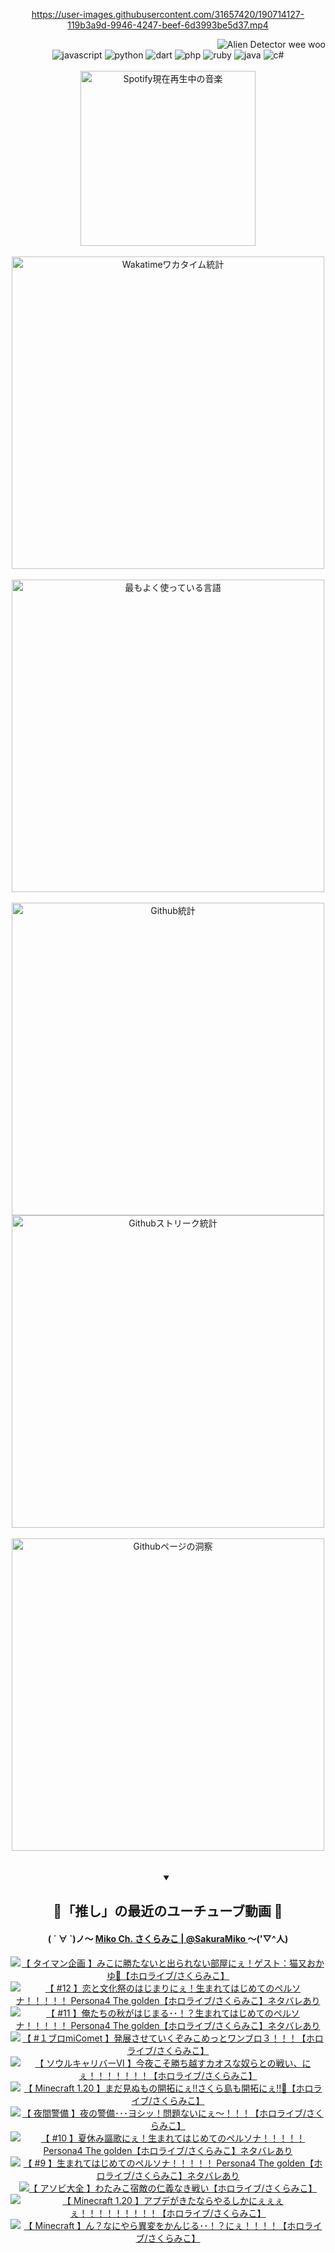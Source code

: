 <!-- START: HERO IMAGE GIF ////////// ////////// ////////// -->
<!-- <img src="@/../assets/img/gaming/ghost-of-tsushima.gif" width="100%"  alt="nellyXinwei's Hero Gif Image"/> -->
<!-- END: HERO IMAGE GIF ////////// ////////// ////////// -->

<div align="center" >  
  
<!-- START:ワンピース 第1015話「ルフィはRED ROCを使う」 -->
<https://user-images.githubusercontent.com/31657420/190714127-119b3a9d-9946-4247-beef-6d3993be5d37.mp4>
<!-- END:ワンピース 第1015話「ルフィはRED ROCを使う」 -->

<!-- START:VISITOR COUNTER -->
<div width="100%" align="right">
<img src="https://komarev.com/ghpvc/?username=nellyXinwei&label=🛸&color=grey&style=for-the-badge&labelcolor=ffffff" alt="Alien Detector wee woo"/>
</div>
<!-- END:VISITOR COUNTER -->

<!-- START: PROGRAMMING LANGUAGES -->
<!-- 色彩 Color Scheme:
#961E3A, #8A0D42, #5A0640, #4F265E, #2B355A, #3E759B, #CC4246,
#BB2649, #AD1052, #700750, #633075, #364270, #4E92C2, #FF5357
Sauce: https://www.webcreatorbox.com/inspiration/pantone-2023
-->

<img src="https://img.shields.io/badge/javascript%20-%23BB2649.svg?&style=for-the-badge&logo=javascript&logoColor=white&labelColor=961E3A" alt="javascript"/>
<img src="https://img.shields.io/badge/python%20-%23AD1052.svg?&style=for-the-badge&logo=python&logoColor=white&labelColor=8A0D42" alt="python" />
<img src="https://img.shields.io/badge/dart%20-%23700750.svg?&style=for-the-badge&logo=dart&logoColor=white&labelColor=5A0640" alt="dart"/>
<img src="https://img.shields.io/badge/php%20-%23633075.svg?&style=for-the-badge&logo=php&logoColor=white&labelColor=4F265E" alt="php"/>
<img src="https://img.shields.io/badge/ruby%20-%23364270.svg?&style=for-the-badge&logo=ruby&logoColor=white&labelColor=2B355A" alt="ruby"/>
<img src="https://img.shields.io/badge/java%20-%234E92C2.svg?&style=for-the-badge&logo=openjdk&logoColor=white&labelColor=3E759B" alt="java"/>
<img src="https://img.shields.io/badge/c%23-%23FF5357.svg?style=for-the-badge&logo=c-sharp&logoColor=white&labelColor=CC4246" alt="c#"/>  
<!-- END: PROGRAMMING LANGUAGES -->

<br>
<br>

<!-- START: MUSIC STATUS -->
  <!-- <a href="https://newojima-gsrs-20220114.vercel.app/api/now-playing?open">
    <img src="https://newojima-gsrs-20220114.vercel.app/api/now-playing" alt="Spotify現在再生中の音楽">
  </a> -->
  <img src="https://newojima-grss-20230114.vercel.app/api/spotify?border_color=transparent" alt="Spotify現在再生中の音楽" width="280px">
<!-- END: MUSIC STATUS -->

<br>
<br>

<!-- START: GITHUB STATUS -->
<!-- 色彩 Color Scheme:  #BB2649, #AD1052, #700750, #633075 -->
<img align="center" src="https://newojima-grs-20230109.vercel.app/api/wakatime?username=newojima&layout=compact&langs_count=10&locale=ja&hide_title=false&title_color=fff&hide_border=true&text_color=fff&bg_color=BB2649,BB2649,633075,633075&hide=other,css,html,bash,xml,git%20config,makefile,properties,yaml,markdown,text,json,jsx" alt="Wakatimeワカタイム統計" width="500px"/>

<br>
<br>

<!-- 色彩 Color Scheme:  #633075, #364270, #4E92C2 -->
  <img align="center" src="https://newojima-grs-20230109.vercel.app/api/top-langs?username=newojima&layout=compact&text_color=fff&icon_color=fff&hide_border=true&&locale=ja&hide_title=false&title_color=fff&include_all_commits=true&card_width=445&langs_count=11&hide=c%23,powershell,shaderlab,hlsl,makefile,jupyter%20notebook,python,html,css,shell,batchfile,less,liquid,hack,scss&bg_color=4F265E,633075,4E92C2" alt="最もよく使っている言語" width="500px"/>

<br>
<br>

<!-- 色彩 Color Scheme:  #4E92C2, #FF5357 -->
  <img align="center" src="https://newojima-grs-20230109.vercel.app/api?username=newojima&rank_icon=github&show_icons=true&&locale=ja&title_color=fff&text_color=fff&icon_color=fff&hide_border=true&hide_title=false&count_private=true&include_all_commits=true&card_width=495&disable_animations=true&bg_color=4E92C2,4E92C2,FF5357" alt="Github統計" width="500px"/>

<br>

<img align="center" src="https://streak-stats.demolab.com?user=newojima&theme=dark&hide_border=true&locale=ja&ring=BB2649&stroke=222222&background=151515&sideLabels=BB2649&currStreakLabel=ffffff&border=BB2649&fire=FF5357&currStreakNum=ffffff&sideNums=FF5357&dates=ffffff" alt="Githubストリーク統計" width="500px"/>

<br>
<br>

  <img align="center" width="500px" src="@/../assets/img/page-insights.svg" alt="Githubページの洞察"/>
  
</div>
<!-- END: GITHUB STATUS -->

<br>
<br>

<div align="center">
<details open>
  <summary>

  </summary>

  <h2 align="center">🌸「推し」の最近のユーチューブ動画 🌸</h2>
  <h4>
  ( ´ ∀ `)ノ～ 
  <a href="https://www.youtube.com/@SakuraMiko">Miko Ch. さくらみこ | @SakuraMiko
  </a>
   ～('▽^人)
  </h4>

  <!-- BEGIN YOUTUBE-CARDS -->
<a href="https://www.youtube.com/watch?v=cnV04aXJqB0"><img src="https://ytcards.demolab.com/?id=cnV04aXJqB0&title=%E3%80%90+%E3%82%BF%E3%82%A4%E3%83%9E%E3%83%B3%E4%BC%81%E7%94%BB+%E3%80%91%E3%81%BF%E3%81%93%E3%81%AB%E5%8B%9D%E3%81%9F%E3%81%AA%E3%81%84%E3%81%A8%E5%87%BA%E3%82%89%E3%82%8C%E3%81%AA%E3%81%84%E9%83%A8%E5%B1%8B%E3%81%AB%E3%81%87%EF%BC%81%E3%82%B2%E3%82%B9%E3%83%88%EF%BC%9A%E7%8C%AB%E5%8F%88%E3%81%8A%E3%81%8B%E3%82%86%F0%9F%8D%99%E3%80%90%E3%83%9B%E3%83%AD%E3%83%A9%E3%82%A4%E3%83%96%2F%E3%81%95%E3%81%8F%E3%82%89%E3%81%BF%E3%81%93%E3%80%91&lang=ja&timestamp=1687698502&background_color=%230d1117&title_color=%23ffffff&stats_color=%23dedede&width=187&duration=3653" alt="【 タイマン企画 】みこに勝たないと出られない部屋にぇ！ゲスト：猫又おかゆ🍙【ホロライブ/さくらみこ】" title="【 タイマン企画 】みこに勝たないと出られない部屋にぇ！ゲスト：猫又おかゆ🍙【ホロライブ/さくらみこ】"></a>
<a href="https://www.youtube.com/watch?v=YTPPvgqY9Rw"><img src="https://ytcards.demolab.com/?id=YTPPvgqY9Rw&title=%E3%80%90+%2312+%E3%80%91%E6%81%8B%E3%81%A8%E6%96%87%E5%8C%96%E7%A5%AD%E3%81%AE%E3%81%AF%E3%81%98%E3%81%BE%E3%82%8A%E3%81%AB%E3%81%87%EF%BC%81%E7%94%9F%E3%81%BE%E3%82%8C%E3%81%A6%E3%81%AF%E3%81%98%E3%82%81%E3%81%A6%E3%81%AE%E3%83%9A%E3%83%AB%E3%82%BD%E3%83%8A%EF%BC%81%EF%BC%81%EF%BC%81%EF%BC%81%EF%BC%81+Persona4+The+golden%E3%80%90%E3%83%9B%E3%83%AD%E3%83%A9%E3%82%A4%E3%83%96%2F%E3%81%95%E3%81%8F%E3%82%89%E3%81%BF%E3%81%93%E3%80%91%E3%83%8D%E3%82%BF%E3%83%90%E3%83%AC%E3%81%82%E3%82%8A&lang=ja&timestamp=1687682633&background_color=%230d1117&title_color=%23ffffff&stats_color=%23dedede&width=187&duration=16065" alt="【 #12 】恋と文化祭のはじまりにぇ！生まれてはじめてのペルソナ！！！！！ Persona4 The golden【ホロライブ/さくらみこ】ネタバレあり" title="【 #12 】恋と文化祭のはじまりにぇ！生まれてはじめてのペルソナ！！！！！ Persona4 The golden【ホロライブ/さくらみこ】ネタバレあり"></a>
<a href="https://www.youtube.com/watch?v=G6EaSuWDtJk"><img src="https://ytcards.demolab.com/?id=G6EaSuWDtJk&title=%E3%80%90+%2311+%E3%80%91%E4%BF%BA%E3%81%9F%E3%81%A1%E3%81%AE%E7%A7%8B%E3%81%8C%E3%81%AF%E3%81%98%E3%81%BE%E3%82%8B%EF%BD%A5%EF%BD%A5%EF%BC%81%EF%BC%9F%E7%94%9F%E3%81%BE%E3%82%8C%E3%81%A6%E3%81%AF%E3%81%98%E3%82%81%E3%81%A6%E3%81%AE%E3%83%9A%E3%83%AB%E3%82%BD%E3%83%8A%EF%BC%81%EF%BC%81%EF%BC%81%EF%BC%81%EF%BC%81+Persona4+The+golden%E3%80%90%E3%83%9B%E3%83%AD%E3%83%A9%E3%82%A4%E3%83%96%2F%E3%81%95%E3%81%8F%E3%82%89%E3%81%BF%E3%81%93%E3%80%91%E3%83%8D%E3%82%BF%E3%83%90%E3%83%AC%E3%81%82%E3%82%8A&lang=ja&timestamp=1687599617&background_color=%230d1117&title_color=%23ffffff&stats_color=%23dedede&width=187&duration=19246" alt="【 #11 】俺たちの秋がはじまる･･！？生まれてはじめてのペルソナ！！！！！ Persona4 The golden【ホロライブ/さくらみこ】ネタバレあり" title="【 #11 】俺たちの秋がはじまる･･！？生まれてはじめてのペルソナ！！！！！ Persona4 The golden【ホロライブ/さくらみこ】ネタバレあり"></a>
<a href="https://www.youtube.com/watch?v=7OCcgg0sYjY"><img src="https://ytcards.demolab.com/?id=7OCcgg0sYjY&title=%E3%80%90+%23%EF%BC%91%E3%83%96%E3%83%ADmiComet+%E3%80%91%E7%99%BA%E5%B1%95%E3%81%95%E3%81%9B%E3%81%A6%E3%81%84%E3%81%8F%E3%81%9E%E3%81%BF%E3%81%93%E3%82%81%E3%81%A3%E3%81%A8%E3%83%AF%E3%83%B3%E3%83%96%E3%83%AD%EF%BC%93%EF%BC%81%EF%BC%81%EF%BC%81%E3%80%90%E3%83%9B%E3%83%AD%E3%83%A9%E3%82%A4%E3%83%96%2F%E3%81%95%E3%81%8F%E3%82%89%E3%81%BF%E3%81%93%E3%80%91&lang=ja&timestamp=1687448845&background_color=%230d1117&title_color=%23ffffff&stats_color=%23dedede&width=187&duration=12821" alt="【 #１ブロmiComet 】発展させていくぞみこめっとワンブロ３！！！【ホロライブ/さくらみこ】" title="【 #１ブロmiComet 】発展させていくぞみこめっとワンブロ３！！！【ホロライブ/さくらみこ】"></a>
<a href="https://www.youtube.com/watch?v=G_ulCc3zizw"><img src="https://ytcards.demolab.com/?id=G_ulCc3zizw&title=%E3%80%90++%E3%82%BD%E3%82%A6%E3%83%AB%E3%82%AD%E3%83%A3%E3%83%AA%E3%83%90%E3%83%BC%E2%85%A5+%E3%80%91%E4%BB%8A%E5%A4%9C%E3%81%93%E3%81%9D%E5%8B%9D%E3%81%A1%E8%B6%8A%E3%81%99%E3%82%AB%E3%82%AA%E3%82%B9%E3%81%AA%E5%A5%B4%E3%82%89%E3%81%A8%E3%81%AE%E6%88%A6%E3%81%84%E3%80%81%E3%81%AB%E3%81%87%EF%BC%81%EF%BC%81%EF%BC%81%EF%BC%81%EF%BC%81%EF%BC%81%EF%BC%81%E3%80%90%E3%83%9B%E3%83%AD%E3%83%A9%E3%82%A4%E3%83%96%2F%E3%81%95%E3%81%8F%E3%82%89%E3%81%BF%E3%81%93%E3%80%91&lang=ja&timestamp=1687359096&background_color=%230d1117&title_color=%23ffffff&stats_color=%23dedede&width=187&duration=9601" alt="【  ソウルキャリバーⅥ 】今夜こそ勝ち越すカオスな奴らとの戦い、にぇ！！！！！！！【ホロライブ/さくらみこ】" title="【  ソウルキャリバーⅥ 】今夜こそ勝ち越すカオスな奴らとの戦い、にぇ！！！！！！！【ホロライブ/さくらみこ】"></a>
<a href="https://www.youtube.com/watch?v=AGE72oBfo0k"><img src="https://ytcards.demolab.com/?id=AGE72oBfo0k&title=%E3%80%90+Minecraft+1.20+%E3%80%91%E3%81%BE%E3%81%A0%E8%A6%8B%E3%81%AC%E3%82%82%E3%81%AE%E9%96%8B%E6%8B%93%E3%81%AB%E3%81%87%E2%80%BC%E3%81%95%E3%81%8F%E3%82%89%E5%B3%B6%E3%82%82%E9%96%8B%E6%8B%93%E3%81%AB%E3%81%87%E2%80%BC%F0%9F%8C%B8%E3%80%90%E3%83%9B%E3%83%AD%E3%83%A9%E3%82%A4%E3%83%96%2F%E3%81%95%E3%81%8F%E3%82%89%E3%81%BF%E3%81%93%E3%80%91&lang=ja&timestamp=1687189494&background_color=%230d1117&title_color=%23ffffff&stats_color=%23dedede&width=187&duration=12181" alt="【 Minecraft 1.20 】まだ見ぬもの開拓にぇ‼さくら島も開拓にぇ‼🌸【ホロライブ/さくらみこ】" title="【 Minecraft 1.20 】まだ見ぬもの開拓にぇ‼さくら島も開拓にぇ‼🌸【ホロライブ/さくらみこ】"></a>
<a href="https://www.youtube.com/watch?v=pXDnCIBY1z4"><img src="https://ytcards.demolab.com/?id=pXDnCIBY1z4&title=%E3%80%90+%E5%A4%9C%E9%96%93%E8%AD%A6%E5%82%99+%E3%80%91%E5%A4%9C%E3%81%AE%E8%AD%A6%E5%82%99%EF%BD%A5%EF%BD%A5%EF%BD%A5%E3%83%A8%E3%82%B7%E3%83%83%EF%BC%81%E5%95%8F%E9%A1%8C%E3%81%AA%E3%81%84%E3%81%AB%E3%81%87%EF%BD%9E%EF%BC%81%EF%BC%81%EF%BC%81%E3%80%90%E3%83%9B%E3%83%AD%E3%83%A9%E3%82%A4%E3%83%96%2F%E3%81%95%E3%81%8F%E3%82%89%E3%81%BF%E3%81%93%E3%80%91&lang=ja&timestamp=1687089029&background_color=%230d1117&title_color=%23ffffff&stats_color=%23dedede&width=187&duration=6191" alt="【 夜間警備 】夜の警備･･･ヨシッ！問題ないにぇ～！！！【ホロライブ/さくらみこ】" title="【 夜間警備 】夜の警備･･･ヨシッ！問題ないにぇ～！！！【ホロライブ/さくらみこ】"></a>
<a href="https://www.youtube.com/watch?v=HL5WsJBsp4o"><img src="https://ytcards.demolab.com/?id=HL5WsJBsp4o&title=%E3%80%90+%2310+%E3%80%91%E5%A4%8F%E4%BC%91%E3%81%BF%E8%AC%B3%E6%AD%8C%E3%81%AB%E3%81%87%EF%BC%81%E7%94%9F%E3%81%BE%E3%82%8C%E3%81%A6%E3%81%AF%E3%81%98%E3%82%81%E3%81%A6%E3%81%AE%E3%83%9A%E3%83%AB%E3%82%BD%E3%83%8A%EF%BC%81%EF%BC%81%EF%BC%81%EF%BC%81%EF%BC%81+Persona4+The+golden%E3%80%90%E3%83%9B%E3%83%AD%E3%83%A9%E3%82%A4%E3%83%96%2F%E3%81%95%E3%81%8F%E3%82%89%E3%81%BF%E3%81%93%E3%80%91%E3%83%8D%E3%82%BF%E3%83%90%E3%83%AC%E3%81%82%E3%82%8A&lang=ja&timestamp=1687080364&background_color=%230d1117&title_color=%23ffffff&stats_color=%23dedede&width=187&duration=18361" alt="【 #10 】夏休み謳歌にぇ！生まれてはじめてのペルソナ！！！！！ Persona4 The golden【ホロライブ/さくらみこ】ネタバレあり" title="【 #10 】夏休み謳歌にぇ！生まれてはじめてのペルソナ！！！！！ Persona4 The golden【ホロライブ/さくらみこ】ネタバレあり"></a>
<a href="https://www.youtube.com/watch?v=55veYE9tT_o"><img src="https://ytcards.demolab.com/?id=55veYE9tT_o&title=%E3%80%90+%239+%E3%80%91%E7%94%9F%E3%81%BE%E3%82%8C%E3%81%A6%E3%81%AF%E3%81%98%E3%82%81%E3%81%A6%E3%81%AE%E3%83%9A%E3%83%AB%E3%82%BD%E3%83%8A%EF%BC%81%EF%BC%81%EF%BC%81%EF%BC%81%EF%BC%81+Persona4+The+golden%E3%80%90%E3%83%9B%E3%83%AD%E3%83%A9%E3%82%A4%E3%83%96%2F%E3%81%95%E3%81%8F%E3%82%89%E3%81%BF%E3%81%93%E3%80%91%E3%83%8D%E3%82%BF%E3%83%90%E3%83%AC%E3%81%82%E3%82%8A&lang=ja&timestamp=1686990673&background_color=%230d1117&title_color=%23ffffff&stats_color=%23dedede&width=187&duration=14101" alt="【 #9 】生まれてはじめてのペルソナ！！！！！ Persona4 The golden【ホロライブ/さくらみこ】ネタバレあり" title="【 #9 】生まれてはじめてのペルソナ！！！！！ Persona4 The golden【ホロライブ/さくらみこ】ネタバレあり"></a>
<a href="https://www.youtube.com/watch?v=deNrJrODaFs"><img src="https://ytcards.demolab.com/?id=deNrJrODaFs&title=%E3%80%90+%E3%82%A2%E3%82%BD%E3%83%93%E5%A4%A7%E5%85%A8+%E3%80%91%E3%82%8F%E3%81%9F%E3%81%BF%E3%81%93%E5%AE%BF%E6%95%B5%E3%81%AE%E4%BB%81%E7%BE%A9%E3%81%AA%E3%81%8D%E6%88%A6%E3%81%84%E3%80%90%E3%83%9B%E3%83%AD%E3%83%A9%E3%82%A4%E3%83%96%2F%E3%81%95%E3%81%8F%E3%82%89%E3%81%BF%E3%81%93%E3%80%91&lang=ja&timestamp=1686920864&background_color=%230d1117&title_color=%23ffffff&stats_color=%23dedede&width=187&duration=3655" alt="【 アソビ大全 】わたみこ宿敵の仁義なき戦い【ホロライブ/さくらみこ】" title="【 アソビ大全 】わたみこ宿敵の仁義なき戦い【ホロライブ/さくらみこ】"></a>
<a href="https://www.youtube.com/watch?v=d0_CCflpgVU"><img src="https://ytcards.demolab.com/?id=d0_CCflpgVU&title=%E3%80%90+Minecraft++1.20+%E3%80%91%E3%82%A2%E3%83%97%E3%83%87%E3%81%8C%E3%81%8D%E3%81%9F%E3%81%AA%E3%82%89%E3%82%84%E3%82%8B%E3%81%97%E3%81%8B%E3%81%AB%E3%81%87%E3%81%87%E3%81%87%E3%81%87%EF%BC%81%EF%BC%81%EF%BC%81%EF%BC%81%EF%BC%81%EF%BC%81%EF%BC%81%EF%BC%81%EF%BC%81%E3%80%90%E3%83%9B%E3%83%AD%E3%83%A9%E3%82%A4%E3%83%96%2F%E3%81%95%E3%81%8F%E3%82%89%E3%81%BF%E3%81%93%E3%80%91&lang=ja&timestamp=1686847083&background_color=%230d1117&title_color=%23ffffff&stats_color=%23dedede&width=187&duration=15623" alt="【 Minecraft  1.20 】アプデがきたならやるしかにぇぇぇぇ！！！！！！！！！【ホロライブ/さくらみこ】" title="【 Minecraft  1.20 】アプデがきたならやるしかにぇぇぇぇ！！！！！！！！！【ホロライブ/さくらみこ】"></a>
<a href="https://www.youtube.com/watch?v=f4QiBpKUoAk"><img src="https://ytcards.demolab.com/?id=f4QiBpKUoAk&title=%E3%80%90++Minecraft++%E3%80%91%E3%82%93%EF%BC%9F%E3%81%AA%E3%81%AB%E3%82%84%E3%82%89%E7%95%B0%E5%A4%89%E3%82%92%E3%81%8B%E3%82%93%E3%81%98%E3%82%8B%EF%BD%A5%EF%BD%A5%EF%BC%81%EF%BC%9F%E3%81%AB%E3%81%87%EF%BC%81%EF%BC%81%EF%BC%81%EF%BC%81%E3%80%90%E3%83%9B%E3%83%AD%E3%83%A9%E3%82%A4%E3%83%96%2F%E3%81%95%E3%81%8F%E3%82%89%E3%81%BF%E3%81%93%E3%80%91&lang=ja&timestamp=1686752228&background_color=%230d1117&title_color=%23ffffff&stats_color=%23dedede&width=187&duration=11107" alt="【  Minecraft  】ん？なにやら異変をかんじる･･！？にぇ！！！！【ホロライブ/さくらみこ】" title="【  Minecraft  】ん？なにやら異変をかんじる･･！？にぇ！！！！【ホロライブ/さくらみこ】"></a>
<!-- END YOUTUBE-CARDS -->

</div>
  
</details>
